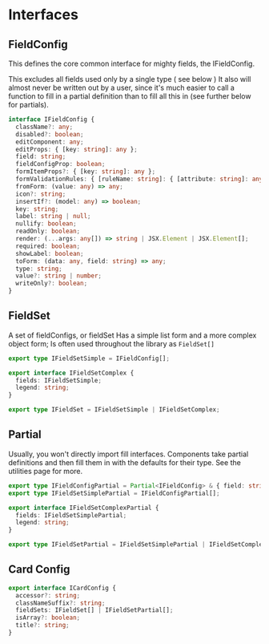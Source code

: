 # Interfaces

## FieldConfig

This defines the core common interface for mighty fields, the IFieldConfig.

This excludes all fields used only by a single type ( see below )
It also will almost never be written out by a user, since it's
much easier to call a function to fill in a partial definition
than to fill all this in (see further below for partials).

```ts
interface IFieldConfig {
  className?: any;
  disabled?: boolean;
  editComponent: any;
  editProps: { [key: string]: any };
  field: string;
  fieldConfigProp: boolean;
  formItemProps?: { [key: string]: any };
  formValidationRules: { [ruleName: string]: { [attribute: string]: any } };
  fromForm: (value: any) => any;
  icon?: string;
  insertIf?: (model: any) => boolean;
  key: string;
  label: string | null;
  nullify: boolean;
  readOnly: boolean;
  render: (...args: any[]) => string | JSX.Element | JSX.Element[];
  required: boolean;
  showLabel: boolean;
  toForm: (data: any, field: string) => any;
  type: string;
  value?: string | number;
  writeOnly?: boolean;
}
```

## FieldSet


A set of fieldConfigs, or fieldSet
Has a simple list form and a more complex object form;
Is often used throughout the library as `FieldSet[]`
```ts
export type IFieldSetSimple = IFieldConfig[];

export interface IFieldSetComplex {
  fields: IFieldSetSimple;
  legend: string;
}

export type IFieldSet = IFieldSetSimple | IFieldSetComplex;
```

## Partial

Usually, you won't directly import fill interfaces. Components take partial
definitions and then fill them in with the defaults for their type. See the
utilities page for more.


```ts
export type IFieldConfigPartial = Partial<IFieldConfig> & { field: string; };
export type IFieldSetSimplePartial = IFieldConfigPartial[];

export interface IFieldSetComplexPartial {
  fields: IFieldSetSimplePartial;
  legend: string;
}

export type IFieldSetPartial = IFieldSetSimplePartial | IFieldSetComplexPartial;
```

## Card Config

```ts
export interface ICardConfig {
  accessor?: string;
  classNameSuffix?: string;
  fieldSets: IFieldSet[] | IFieldSetPartial[];
  isArray?: boolean;
  title?: string;
}
```
